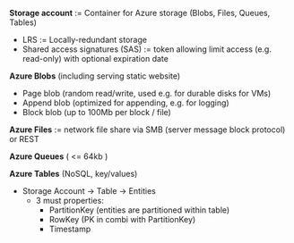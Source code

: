 **Storage account** := Container for Azure storage (Blobs, Files, Queues, Tables)
- LRS := Locally-redundant storage
- Shared access signatures (SAS) := token allowing limit access (e.g. read-only) with optional expiration date

**Azure Blobs** (including serving static website)
- Page blob (random read/write, used e.g. for durable disks for VMs)
- Append blob (optimized for appending, e.g. for logging)
- Block blob (up to 100Mb per block / file)

**Azure Files** := network file share via SMB (server message block protocol) or REST

**Azure Queues** ( <= 64kb )

**Azure Tables** (NoSQL, key/values)
  - Storage Account -> Table -> Entities
      - 3 must properties:
        - PartitionKey (entities are partitioned within table)
        - RowKey (PK in combi with PartitionKey)
        - Timestamp
